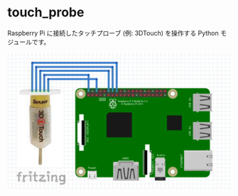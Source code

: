 # touch_probe
Raspberry Pi に接続したタッチプローブ (例: 3DTouch) を操作する Python モジュールです。

![wiring](img/wiring.png)
